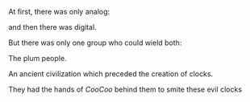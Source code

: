 At first, there was only analog:

and then there was digital.

But there was only one group who could wield both:

The plum people.

An ancient civilization which preceded the creation of clocks.

They had the hands of *CooCoo* behind them to smite these evil clocks








